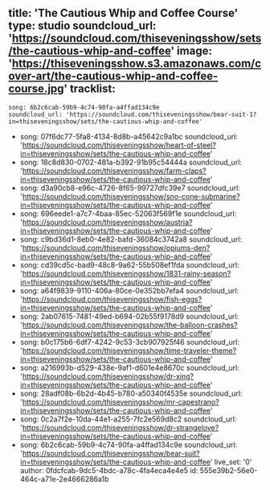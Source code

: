 title: 'The Cautious Whip and Coffee Course'
type: studio
soundcloud_url: 'https://soundcloud.com/thiseveningsshow/sets/the-cautious-whip-and-coffee'
image: 'https://thiseveningsshow.s3.amazonaws.com/cover-art/the-cautious-whip-and-coffee-course.jpg'
tracklist:
  -
    song: 6b2c6cab-59b9-4c74-90fa-a4ffad134c9e
    soundcloud_url: 'https://soundcloud.com/thiseveningsshow/bear-suit-1?in=thiseveningsshow/sets/the-cautious-whip-and-coffee'
  -
    song: 07f6dc77-5fa8-4134-8d8b-a45642c9a1bc
    soundcloud_url: 'https://soundcloud.com/thiseveningsshow/heart-of-steel?in=thiseveningsshow/sets/the-cautious-whip-and-coffee'
  -
    song: 18c8d830-0702-481a-b392-91b95c54444a
    soundcloud_url: 'https://soundcloud.com/thiseveningsshow/farm-claps?in=thiseveningsshow/sets/the-cautious-whip-and-coffee'
  -
    song: d3a90cb8-e96c-4726-8f65-99727dfc39e7
    soundcloud_url: 'https://soundcloud.com/thiseveningsshow/sno-cone-submarine?in=thiseveningsshow/sets/the-cautious-whip-and-coffee'
  -
    song: 696eede1-a7c7-4baa-85ec-52063f569f1e
    soundcloud_url: 'https://soundcloud.com/thiseveningsshow/austria?in=thiseveningsshow/sets/the-cautious-whip-and-coffee'
  -
    song: c9bd36d1-8eb0-4e82-bafd-36084c3742a8
    soundcloud_url: 'https://soundcloud.com/thiseveningsshow/opiums-den?in=thiseveningsshow/sets/the-cautious-whip-and-coffee'
  -
    song: cd39cd5c-bad9-48c8-9a62-55b508ef1fda
    soundcloud_url: 'https://soundcloud.com/thiseveningsshow/1831-rainy-season?in=thiseveningsshow/sets/the-cautious-whip-and-coffee'
  -
    song: a64f9839-9110-406a-80ce-0e352bb7efa4
    soundcloud_url: 'https://soundcloud.com/thiseveningsshow/fish-eggs?in=thiseveningsshow/sets/the-cautious-whip-and-coffee'
  -
    song: 2ab07615-7481-49ed-b694-02b55f9178d9
    soundcloud_url: 'https://soundcloud.com/thiseveningsshow/the-balloon-crashes?in=thiseveningsshow/sets/the-cautious-whip-and-coffee'
  -
    song: b0c175b6-6df7-4242-9c53-3cb907925f46
    soundcloud_url: 'https://soundcloud.com/thiseveningsshow/time-traveler-theme?in=thiseveningsshow/sets/the-cautious-whip-and-coffee'
  -
    song: a216993b-d529-438e-9af1-d601e4e8670c
    soundcloud_url: 'https://soundcloud.com/thiseveningsshow/dr-xing?in=thiseveningsshow/sets/the-cautious-whip-and-coffee'
  -
    song: 28adf08b-6b2d-4b45-b780-a50340f4535e
    soundcloud_url: 'https://soundcloud.com/thiseveningsshow/mr-capestrano?in=thiseveningsshow/sets/the-cautious-whip-and-coffee'
  -
    song: 0c2a7f2e-10da-44e1-a255-7fc2e569d8c2
    soundcloud_url: 'https://soundcloud.com/thiseveningsshow/dr-strangelove?in=thiseveningsshow/sets/the-cautious-whip-and-coffee'
  -
    song: 6b2c6cab-59b9-4c74-90fa-a4ffad134c9e
    soundcloud_url: 'https://soundcloud.com/thiseveningsshow/bear-suit?in=thiseveningsshow/sets/the-cautious-whip-and-coffee'
live_set: '0'
author: 0fdcfcab-9dc5-4bdc-a78c-4fa4eca4e4e5
id: 555e39b2-56e0-464c-a71e-2e4666286a1b
